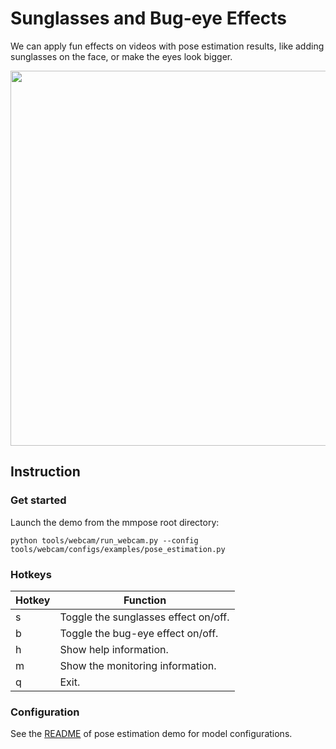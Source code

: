 # Sunglasses and Bug-eye Effects

We can apply fun effects on videos with pose estimation results, like adding sunglasses on the face, or make the eyes look bigger.

<div align="center">
    <img src="https://user-images.githubusercontent.com/15977946/124059525-ce20c580-da5d-11eb-8e4a-2d96cd31fe9f.gif" width="600px" alt><br>
</div>

## Instruction

### Get started

Launch the demo from the mmpose root directory:

```shell
python tools/webcam/run_webcam.py --config tools/webcam/configs/examples/pose_estimation.py
```

### Hotkeys

| Hotkey | Function |
| -- | -- |
| s | Toggle the sunglasses effect on/off. |
| b | Toggle the bug-eye effect on/off. |
| h | Show help information. |
| m | Show the monitoring information. |
| q | Exit. |

### Configuration

See the [README](/tools/webcam/configs/examples/README.md#configuration) of pose estimation demo for model configurations.

